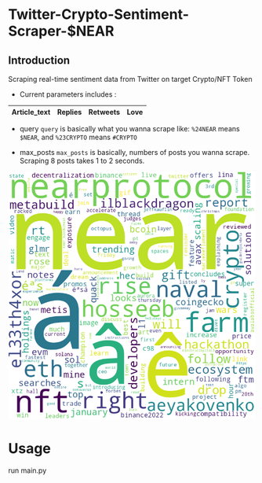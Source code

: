 # Twitter-Crypto-Sentiment-Scraper-$NEAR
## Introduction
Scraping real-time sentiment data from Twitter on target Crypto/NFT Token
* Current parameters includes : 

Article_text | Replies | Retweets | Love
| :--- | ---: | :---: | :---:

* query `query` is basically what you wanna scrape like: `%24NEAR` means `$NEAR`, and `%23CRYPTO` means `#CRYPTO`

* max_posts `max_posts` is basically, numbers of posts you wanna scrape. Scraping 8 posts takes 1 to 2 seconds.


![alt text](https://github.com/ZaizhiSheng/Twitter-Crypto-Scraper/blob/main/word_cloud.png?raw=true)

# Usage
run main.py
